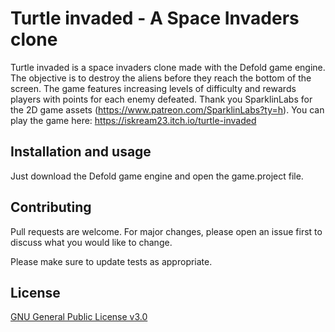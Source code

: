 # Turtle invaded - A Space Invaders clone

Turtle invaded is a space invaders clone made with the Defold game engine. The objective is to destroy the aliens before they reach the bottom of the screen. The game features increasing levels of difficulty and rewards players with points for each enemy defeated. Thank you  SparklinLabs for the 2D game assets (https://www.patreon.com/SparklinLabs?ty=h). You can play the game here: https://iskream23.itch.io/turtle-invaded

## Installation and usage

Just download the Defold game engine and open the game.project file.

## Contributing

Pull requests are welcome. For major changes, please open an issue first
to discuss what you would like to change.

Please make sure to update tests as appropriate.

## License

[GNU General Public License v3.0](https://www.gnu.org/licenses/gpl-3.0.html)
